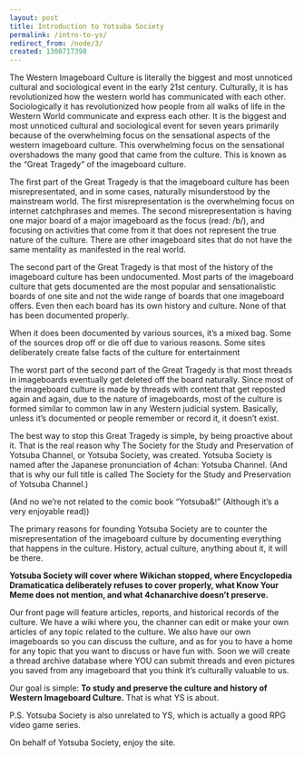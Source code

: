 ```yaml
---
layout: post
title: Introduction to Yotsuba Society
permalink: /intro-to-ys/
redirect_from: /node/3/
created: 1300717398
---
```

The Western Imageboard Culture is literally the biggest and most unnoticed cultural and sociological event in the early 21st century. Culturally, it is has revolutionized how the western world has communicated with each other. Sociologically it has revolutionized how people from all walks of life in the Western World communicate and express each other. It is the biggest and most unnoticed cultural and sociological event for seven years primarily because of the overwhelming focus on the sensational aspects of the western imageboard culture. This overwhelming focus on the sensational overshadows the many good that came from the culture. This is known as the “Great Tragedy” of the imageboard culture.

The first part of the Great Tragedy is that the imageboard culture has been misrepresentated, and in some cases, naturally misunderstood by the mainstream world. The first misrepresentation is the overwhelming focus on internet catchphrases and memes. The second misrepresentation is having one major board of a major imageboard as the focus (read: /b/), and focusing on activities that come from it that does not represent the true nature of the culture.  There are other imageboard sites that do not have the same mentality as manifested in the real world. 

The second part of the Great Tragedy is that most of the history of the imageboard culture has been undocumented. Most parts of the imageboard culture that gets documented are the most popular and sensationalistic boards of one site and not the wide range of boards that one imageboard offers. Even then each board has its own history and culture. None of that has been documented properly.  

When it does been documented by various sources, it’s a mixed bag. Some of the sources drop off or die off due to various reasons. Some sites deliberately create false facts of the culture for entertainment

The worst part of the second part of the Great Tragedy is that most threads in imageboards eventually get deleted off the board naturally. Since most of the imageboard culture is made by threads with content that get reposted again and again, due to the nature of imageboards, most of the culture is formed similar to common law in any Western judicial system. Basically, unless it’s documented or people remember or record it, it doesn’t exist. 

The best way to stop this Great Tragedy is simple, by being proactive about it. That is the real reason why The Society for the Study and Preservation of Yotsuba Channel, or Yotsuba Society, was created.  Yotsuba Society is named after the Japanese pronunciation of 4chan: Yotsuba Channel.  (And that is why our full title is called The Society for the Study and Preservation of Yotsuba Channel.)

(And no we’re not related to the comic book “Yotsuba&!” (Although it’s a very enjoyable read))

The primary reasons for founding Yotsuba Society are to counter the misrepresentation of the imageboard culture by documenting everything that happens in the culture. History, actual culture, anything about it, it will be there. 

<b>Yotsuba Society will cover where Wikichan stopped, where Encyclopedia Dramaticatica deliberately refuses to cover properly, what Know Your Meme does not mention, and what 4chanarchive doesn’t preserve. </b>

Our front page will feature articles, reports, and historical records of the culture. We have a wiki where you, the channer can edit or make your own articles of any topic related to the culture. We also have our own imageboards so you can discuss the culture, and as for you to have a home for any topic that you want to discuss or have fun with. Soon we will create a thread archive database where YOU can submit threads and even pictures you saved from any imageboard that you think it’s culturally valuable to us.  

Our goal is simple: <b>To study and preserve the culture and history of Western Imageboard Culture.</b> That is what YS is about.

P.S. Yotsuba Society is also unrelated to YS, which is actually a good RPG video game series.

On behalf of Yotsuba Society, enjoy the site.

